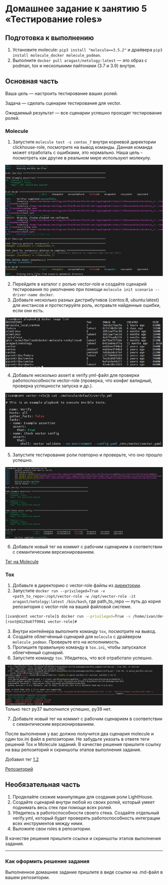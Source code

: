 # Домашнее задание к занятию 5 «Тестирование roles»

## Подготовка к выполнению

1. Установите molecule: `pip3 install "molecule==3.5.2"` и драйвера `pip3 install molecule_docker molecule_podman`.
2. Выполните `docker pull aragast/netology:latest` —  это образ с podman, tox и несколькими пайтонами (3.7 и 3.9) внутри.

## Основная часть

Ваша цель — настроить тестирование ваших ролей. 

Задача — сделать сценарии тестирования для vector. 

Ожидаемый результат — все сценарии успешно проходят тестирование ролей.

### Molecule

1. Запустите  `molecule test -s centos_7` внутри корневой директории clickhouse-role, посмотрите на вывод команды. Данная команда может отработать с ошибками, это нормально. Наша цель - посмотреть как другие в реальном мире используют молекулу.

![test](https://github.com/Seleznev-Ivan/devops-netology/blob/main/img/08-ans-05_test.jpg)

2. Перейдите в каталог с ролью vector-role и создайте сценарий тестирования по умолчанию при помощи `molecule init scenario --driver-name docker`.
3. Добавьте несколько разных дистрибутивов (centos:8, ubuntu:latest) для инстансов и протестируйте роль, исправьте найденные ошибки, если они есть.

![dockerlist](https://github.com/Seleznev-Ivan/devops-netology/blob/main/img/08-ans-05_dockl.jpg)

4. Добавьте несколько assert в verify.yml-файл для  проверки работоспособности vector-role (проверка, что конфиг валидный, проверка успешности запуска и др.). 

![verify-yml](https://github.com/Seleznev-Ivan/devops-netology/blob/main/img/08-ans-05_verifyyml.jpg)

5. Запустите тестирование роли повторно и проверьте, что оно прошло успешно.

![verify](https://github.com/Seleznev-Ivan/devops-netology/blob/main/img/08-ans-05_verify.jpg)

6. Добавьте новый тег на коммит с рабочим сценарием в соответствии с семантическим версионированием.

[Тег на Molecule](https://github.com/Seleznev-Ivan/devops-netology-ansible/releases/tag/vectortag-1.1)  

### Tox

1. Добавьте в директорию с vector-role файлы из [директории](./example).
2. Запустите `docker run --privileged=True -v <path_to_repo>:/opt/vector-role -w /opt/vector-role -it aragast/netology:latest /bin/bash`, где path_to_repo — путь до корня репозитория с vector-role на вашей файловой системе.
```bash
[ivan@cent vector-role]$ docker run --privileged=True -v /home/ivan/devops-netology-ansible/08-ansible-05-testing/playbook/roles/vector-role:/opt/vector-role -w /opt/vector-role -it aragast/netology:latest /bin/bash
[root@4129a67f9041 vector-role]#
```

3. Внутри контейнера выполните команду `tox`, посмотрите на вывод.
4. Создайте облегчённый сценарий для `molecule` с драйвером `molecule_podman`. Проверьте его на исполнимость.
5. Пропишите правильную команду в `tox.ini`, чтобы запускался облегчённый сценарий.
6. Запустите команду `tox`. Убедитесь, что всё отработало успешно.

![ans_tox](https://github.com/Seleznev-Ivan/devops-netology/blob/main/img/08-ans-05_tox.jpg)
Только тест py37 выполнился успешно, py39 нет.

7. Добавьте новый тег на коммит с рабочим сценарием в соответствии с семантическим версионированием.

После выполнения у вас должно получится два сценария molecule и один tox.ini файл в репозитории. Не забудьте указать в ответе теги решений Tox и Molecule заданий. В качестве решения пришлите ссылку на  ваш репозиторий и скриншоты этапов выполнения задания. 


Добавил тег [1.2](https://github.com/Seleznev-Ivan/devops-netology-ansible/releases/tag/1.2)

[Репозиторий](https://github.com/Seleznev-Ivan/devops-netology-ansible/tree/main/08-ansible-05-testing/playbook/roles/vector-role)


## Необязательная часть

1. Проделайте схожие манипуляции для создания роли LightHouse.
2. Создайте сценарий внутри любой из своих ролей, который умеет поднимать весь стек при помощи всех ролей.
3. Убедитесь в работоспособности своего стека. Создайте отдельный verify.yml, который будет проверять работоспособность интеграции всех инструментов между ними.
4. Выложите свои roles в репозитории.

В качестве решения пришлите ссылки и скриншоты этапов выполнения задания.

---

### Как оформить решение задания

Выполненное домашнее задание пришлите в виде ссылки на .md-файл в вашем репозитории.
